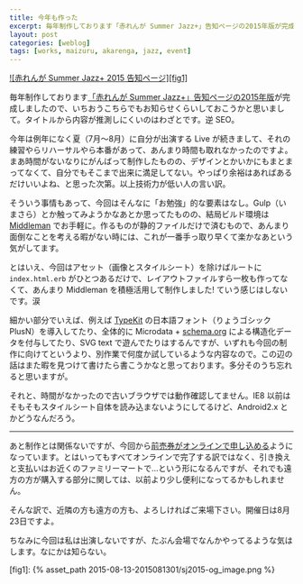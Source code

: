 ```yaml
---
title: 今年も作った
excerpt: 毎年制作しております「赤れんが Summer Jazz+」告知ページの2015年版が完成しましたので、いちおうお知らせしておきます。タイトルから内容が推測しにくいのはわざとです。逆 SEO。
layout: post
categories: [weblog]
tags: [works, maizuru, akarenga, jazz, event]
---
```

[![赤れんが Summer Jazz+ 2015 告知ページ][fig1]][*1]

毎年制作しております[「赤れんが Summer Jazz+」告知ページの2015年版][*1]が完成しましたので、いちおうこちらでもお知らせくらいしておこうかと思いまして。タイトルから内容が推測しにくいのはわざとです。逆 SEO。

今年は例年になく夏（7月〜8月）に自分が出演する Live が続きまして、それの練習やらリハーサルやら本番があって、あんまり時間も取れなかったのですよ。まあ時間がないなりにがんばって制作したものの、デザインとかいかにもまとまってなくて、自分でもそこまで出来に満足してない。やっぱり余裕はあればあるだけいいよね、と思った次第。以上技術力が低い人の言い訳。

そういう事情もあって、今回はそんなに「お勉強」的な要素はなし。Gulp（いまさら）とか触ってみようかなあとか思ってたものの、結局ビルド環境は [Middleman][*2] でお手軽に。作るものが静的ファイルだけで済むもので、あんまり面倒なことを考える暇がない時には、これが一番手っ取り早くて楽かなあという気がしてます。

とはいえ、今回はアセット（画像とスタイルシート）を除けばルートに `index.html.erb` がひとつあるだけで、レイアウトファイルすら一枚も作ってなくて、あんまり Middleman を積極活用して制作しました! ていう感じはしないです。涙

細かい部分でいえば、例えば [TypeKit][*3] の日本語フォント（りょうゴシック PlusN）を導入してたり、全体的に Microdata + [schema.org][*4] による構造化データを付与してたり、SVG text で遊んでたりはするんですが、いずれも今回の制作に向けてというより、別作業で何度か試しているような内容なので。この辺の話はまた暇を見つけて書けたら書こうかなと思っております。多分そのうち忘れると思いますが。

それと、時間がなかったので古いブラウザでは動作確認してません。IE8 以前はそもそもスタイルシート自体を読み込まないようにしてるけど、Android2.x とかどうなんだろう。

- - -

あと制作とは関係ないですが、今回から[前売券がオンラインで申し込める][*5]ようになっています。とはいってもすべてオンラインで完了する訳ではなく、引き換えと支払いはお近くのファミリーマートで…という形になるんですが、それでも遠方の方が購入する部分に関しては、以前より少し便利になってるかもしれません。

そんな訳で、近隣の方も遠方の方も、よろしければご来場下さい。開催日は8月23日ですよ。

ちなみに今回は私は出演しないですが、たぶん会場でなんかやってるような気はします。なにかは知らない。

[*1]: http://www.akarengajazz.com/summerplus/
[*2]: https://middlemanapp.com/
[*3]: https://typekit.com/
[*4]: http://schema.org/
[*5]: https://ticketpay.jp/booking/?event_id=1703

[fig1]: {% asset_path 2015-08-13-2015081301/sj2015-og_image.png %}
